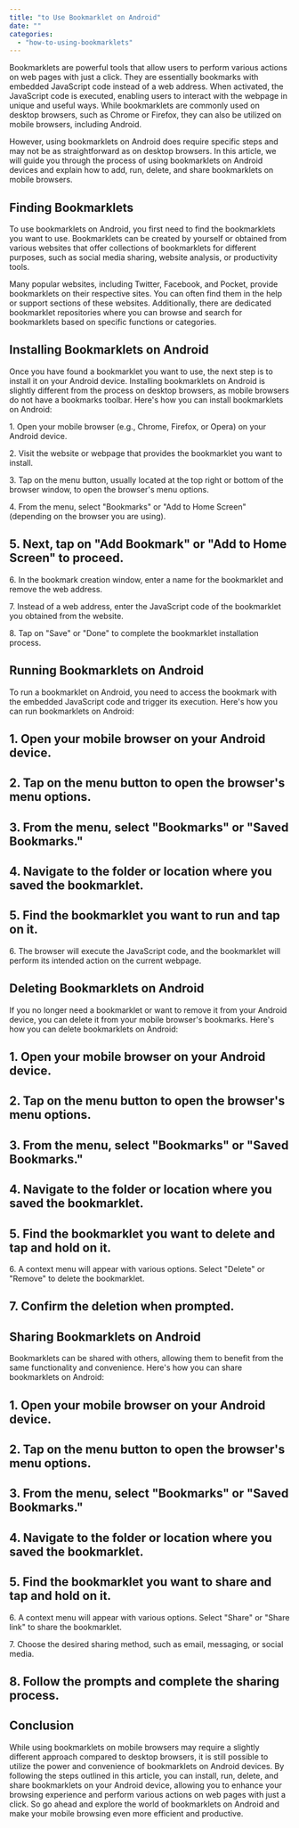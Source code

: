 ```yaml
---
title: "to Use Bookmarklet on Android"
date: ""
categories: 
  - "how-to-using-bookmarklets"
---
```


Bookmarklets are powerful tools that allow users to perform various actions on web pages with just a click. They are essentially bookmarks with embedded JavaScript code instead of a web address. When activated, the JavaScript code is executed, enabling users to interact with the webpage in unique and useful ways. While bookmarklets are commonly used on desktop browsers, such as Chrome or Firefox, they can also be utilized on mobile browsers, including Android.

However, using bookmarklets on Android does require specific steps and may not be as straightforward as on desktop browsers. In this article, we will guide you through the process of using bookmarklets on Android devices and explain how to add, run, delete, and share bookmarklets on mobile browsers.

## Finding Bookmarklets

To use bookmarklets on Android, you first need to find the bookmarklets you want to use. Bookmarklets can be created by yourself or obtained from various websites that offer collections of bookmarklets for different purposes, such as social media sharing, website analysis, or productivity tools.

Many popular websites, including Twitter, Facebook, and Pocket, provide bookmarklets on their respective sites. You can often find them in the help or support sections of these websites. Additionally, there are dedicated bookmarklet repositories where you can browse and search for bookmarklets based on specific functions or categories.

## Installing Bookmarklets on Android

Once you have found a bookmarklet you want to use, the next step is to install it on your Android device. Installing bookmarklets on Android is slightly different from the process on desktop browsers, as mobile browsers do not have a bookmarks toolbar. Here's how you can install bookmarklets on Android:

1\. Open your mobile browser (e.g., Chrome, Firefox, or Opera) on your Android device.

2\. Visit the website or webpage that provides the bookmarklet you want to install.

3\. Tap on the menu button, usually located at the top right or bottom of the browser window, to open the browser's menu options.

4\. From the menu, select "Bookmarks" or "Add to Home Screen" (depending on the browser you are using).

## 5\. Next, tap on "Add Bookmark" or "Add to Home Screen" to proceed.

6\. In the bookmark creation window, enter a name for the bookmarklet and remove the web address.

7\. Instead of a web address, enter the JavaScript code of the bookmarklet you obtained from the website.

8\. Tap on "Save" or "Done" to complete the bookmarklet installation process.

## Running Bookmarklets on Android

To run a bookmarklet on Android, you need to access the bookmark with the embedded JavaScript code and trigger its execution. Here's how you can run bookmarklets on Android:

## 1\. Open your mobile browser on your Android device.

## 2\. Tap on the menu button to open the browser's menu options.

## 3\. From the menu, select "Bookmarks" or "Saved Bookmarks."

## 4\. Navigate to the folder or location where you saved the bookmarklet.

## 5\. Find the bookmarklet you want to run and tap on it.

6\. The browser will execute the JavaScript code, and the bookmarklet will perform its intended action on the current webpage.

## Deleting Bookmarklets on Android

If you no longer need a bookmarklet or want to remove it from your Android device, you can delete it from your mobile browser's bookmarks. Here's how you can delete bookmarklets on Android:

## 1\. Open your mobile browser on your Android device.

## 2\. Tap on the menu button to open the browser's menu options.

## 3\. From the menu, select "Bookmarks" or "Saved Bookmarks."

## 4\. Navigate to the folder or location where you saved the bookmarklet.

## 5\. Find the bookmarklet you want to delete and tap and hold on it.

6\. A context menu will appear with various options. Select "Delete" or "Remove" to delete the bookmarklet.

## 7\. Confirm the deletion when prompted.

## Sharing Bookmarklets on Android

Bookmarklets can be shared with others, allowing them to benefit from the same functionality and convenience. Here's how you can share bookmarklets on Android:

## 1\. Open your mobile browser on your Android device.

## 2\. Tap on the menu button to open the browser's menu options.

## 3\. From the menu, select "Bookmarks" or "Saved Bookmarks."

## 4\. Navigate to the folder or location where you saved the bookmarklet.

## 5\. Find the bookmarklet you want to share and tap and hold on it.

6\. A context menu will appear with various options. Select "Share" or "Share link" to share the bookmarklet.

7\. Choose the desired sharing method, such as email, messaging, or social media.

## 8\. Follow the prompts and complete the sharing process.

## Conclusion

While using bookmarklets on mobile browsers may require a slightly different approach compared to desktop browsers, it is still possible to utilize the power and convenience of bookmarklets on Android devices. By following the steps outlined in this article, you can install, run, delete, and share bookmarklets on your Android device, allowing you to enhance your browsing experience and perform various actions on web pages with just a click. So go ahead and explore the world of bookmarklets on Android and make your mobile browsing even more efficient and productive.

